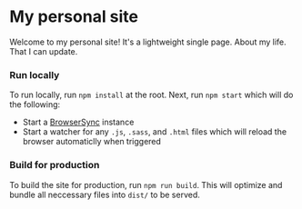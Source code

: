 # My personal site

Welcome to my personal site!
It's a lightweight single page.
About my life.
That I can update.

### Run locally

To run locally, run `npm install` at the root. Next, run `npm start` which will do the following:

- Start a [BrowserSync](https://browsersync.io/) instance
- Start a watcher for any `.js`, `.sass`, and `.html` files which will reload the browser automaticlly when triggered

### Build for production

To build the site for production, run `npm run build`. This will optimize and bundle all neccessary files into `dist/` to be served.
